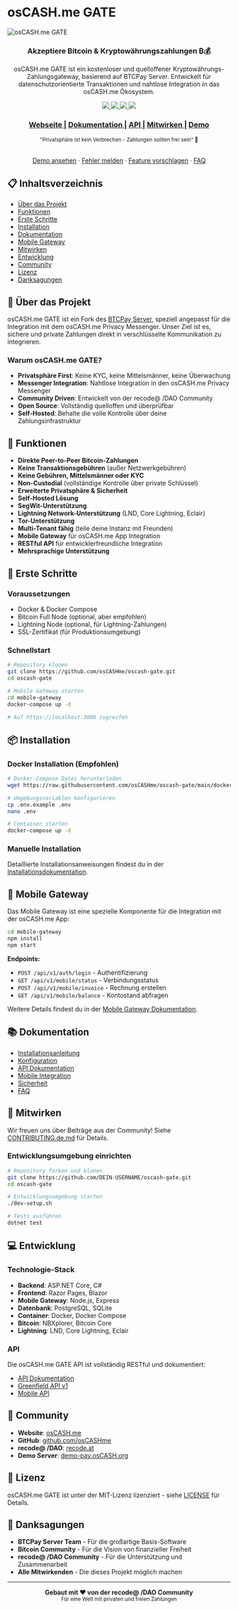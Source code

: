 # osCASH.me GATE

![osCASH.me GATE](BTCPayServer/wwwroot/img/btc_pay_BG_twitter.png)

<h3 align="center">
  Akzeptiere Bitcoin & Kryptowährungszahlungen ₿💰
</h3>
<p align="center">
  osCASH.me GATE ist ein kostenloser und quelloffener Kryptowährungs-Zahlungsgateway, basierend auf BTCPay Server. Entwickelt für datenschutzorientierte Transaktionen und nahtlose Integration in das osCASH.me Ökosystem.
</p>
<p align="center">
  <a href="https://github.com/osCASHme/oscash-gate">
    <img src="https://img.shields.io/github/v/release/osCASHme/oscash-gate"/>
  </a>
  <a href="https://github.com/osCASHme/oscash-gate/blob/master/LICENSE">
      <img src="https://img.shields.io/github/license/osCASHme/oscash-gate"/>
  </a>
  <a href="https://github.com/osCASHme/oscash-gate/issues">
    <img src="https://img.shields.io/badge/PRs-willkommen-brightgreen.svg"/>
  </a>
  <a href="https://recode.at">
    <img src="https://img.shields.io/badge/Community-recode@%20DAO-%23FF6B35"/>
  </a>
</p>

<div align="center">
  <h3>
    <a href="https://osCASH.me">
      Webseite
    </a>
    <span> | </span>
    <a href="./readme/README.de.md">
      Dokumentation
    </a>
    <span> | </span>
    <a href="./docs/API.de.md">
      API
    </a>
    <span> | </span>
    <a href="./CONTRIBUTING.de.md">
      Mitwirken
    </a>
    <span> | </span>
    <a href="https://demo-pay.osCASH.org">
      Demo
    </a>
  </h3>
</div>

<div align="center">
  <sub>"Privatsphäre ist kein Verbrechen - Zahlungen sollten frei sein" 💚
  </a>
</div>
<br/>

<p align="center">
  <a href="https://demo-pay.osCASH.org">Demo ansehen</a>
  ·
  <a href="https://github.com/osCASHme/oscash-gate/issues/new">Fehler melden</a>
  ·
  <a href="https://github.com/osCASHme/oscash-gate/discussions/new">Feature vorschlagen</a>
  ·
  <a href="./readme/FAQ.de.md">FAQ</a>
</p>

## 📋 Inhaltsverzeichnis

* [Über das Projekt](#-über-das-projekt)
* [Funktionen](#-funktionen)
* [Erste Schritte](#-erste-schritte)
* [Installation](#-installation)
* [Dokumentation](#-dokumentation)
* [Mobile Gateway](#-mobile-gateway)
* [Mitwirken](#-mitwirken)
* [Entwicklung](#-entwicklung)
* [Community](#-community)
* [Lizenz](#-lizenz)
* [Danksagungen](#-danksagungen)

## 🎯 Über das Projekt

osCASH.me GATE ist ein Fork des [BTCPay Server](https://github.com/btcpayserver/btcpayserver), speziell angepasst für die Integration mit dem osCASH.me Privacy Messenger. Unser Ziel ist es, sichere und private Zahlungen direkt in verschlüsselte Kommunikation zu integrieren.

### Warum osCASH.me GATE?

- **Privatsphäre First**: Keine KYC, keine Mittelsmänner, keine Überwachung
- **Messenger Integration**: Nahtlose Integration in den osCASH.me Privacy Messenger
- **Community Driven**: Entwickelt von der recode@ /DAO Community
- **Open Source**: Vollständig quelloffen und überprüfbar
- **Self-Hosted**: Behalte die volle Kontrolle über deine Zahlungsinfrastruktur

## 🎨 Funktionen

* **Direkte Peer-to-Peer Bitcoin-Zahlungen**
* **Keine Transaktionsgebühren** (außer Netzwerkgebühren)
* **Keine Gebühren, Mittelsmänner oder KYC**
* **Non-Custodial** (vollständige Kontrolle über private Schlüssel)
* **Erweiterte Privatsphäre & Sicherheit**
* **Self-Hosted Lösung**
* **SegWit-Unterstützung**
* **Lightning Network-Unterstützung** (LND, Core Lightning, Eclair)
* **Tor-Unterstützung**
* **Multi-Tenant fähig** (teile deine Instanz mit Freunden)
* **Mobile Gateway** für osCASH.me App Integration
* **RESTful API** für entwicklerfreundliche Integration
* **Mehrsprachige Unterstützung**

## 🚀 Erste Schritte

### Voraussetzungen

- Docker & Docker Compose
- Bitcoin Full Node (optional, aber empfohlen)
- Lightning Node (optional, für Lightning-Zahlungen)
- SSL-Zertifikat (für Produktionsumgebung)

### Schnellstart

```bash
# Repository klonen
git clone https://github.com/osCASHme/oscash-gate.git
cd oscash-gate

# Mobile Gateway starten
cd mobile-gateway
docker-compose up -d

# Auf https://localhost:3000 zugreifen
```

## 📦 Installation

### Docker Installation (Empfohlen)

```bash
# Docker-Compose Datei herunterladen
wget https://raw.githubusercontent.com/osCASHme/oscash-gate/main/docker-compose.yml

# Umgebungsvariablen konfigurieren
cp .env.example .env
nano .env

# Container starten
docker-compose up -d
```

### Manuelle Installation

Detaillierte Installationsanweisungen findest du in der [Installationsdokumentation](./readme/INSTALL.de.md).

## 📱 Mobile Gateway

Das Mobile Gateway ist eine spezielle Komponente für die Integration mit der osCASH.me App:

```bash
cd mobile-gateway
npm install
npm start
```

**Endpoints:**
- `POST /api/v1/auth/login` - Authentifizierung
- `GET /api/v1/mobile/status` - Verbindungsstatus
- `POST /api/v1/mobile/invoice` - Rechnung erstellen
- `GET /api/v1/mobile/balance` - Kontostand abfragen

Weitere Details findest du in der [Mobile Gateway Dokumentation](./mobile-gateway/README.de.md).

## 📚 Dokumentation

- [Installationsanleitung](./readme/INSTALL.de.md)
- [Konfiguration](./readme/CONFIG.de.md)
- [API Dokumentation](./docs/API.de.md)
- [Mobile Integration](./mobile-gateway/README.de.md)
- [Sicherheit](./SECURITY.de.md)
- [FAQ](./readme/FAQ.de.md)

## 🤝 Mitwirken

Wir freuen uns über Beiträge aus der Community! Siehe [CONTRIBUTING.de.md](./CONTRIBUTING.de.md) für Details.

### Entwicklungsumgebung einrichten

```bash
# Repository forken und klonen
git clone https://github.com/DEIN-USERNAME/oscash-gate.git
cd oscash-gate

# Entwicklungsumgebung starten
./dev-setup.sh

# Tests ausführen
dotnet test
```

## 💻 Entwicklung

### Technologie-Stack

- **Backend**: ASP.NET Core, C#
- **Frontend**: Razor Pages, Blazor
- **Mobile Gateway**: Node.js, Express
- **Datenbank**: PostgreSQL, SQLite
- **Container**: Docker, Docker Compose
- **Bitcoin**: NBXplorer, Bitcoin Core
- **Lightning**: LND, Core Lightning, Eclair

### API

Die osCASH.me GATE API ist vollständig RESTful und dokumentiert:

- [API Dokumentation](./docs/API.de.md)
- [Greenfield API v1](./docs/greenfield-api.de.md)
- [Mobile API](./mobile-gateway/API.de.md)

## 👥 Community

- **Website**: [osCASH.me](https://osCASH.me)
- **GitHub**: [github.com/osCASHme](https://github.com/osCASHme)
- **recode@ /DAO**: [recode.at](https://recode.at)
- **Demo Server**: [demo-pay.osCASH.org](https://demo-pay.osCASH.org)

## 📄 Lizenz

osCASH.me GATE ist unter der MIT-Lizenz lizenziert - siehe [LICENSE](LICENSE) für Details.

## 🙏 Danksagungen

- **BTCPay Server Team** - Für die großartige Basis-Software
- **Bitcoin Community** - Für die Vision von finanzieller Freiheit
- **recode@ /DAO Community** - Für die Unterstützung und Zusammenarbeit
- **Alle Mitwirkenden** - Die dieses Projekt möglich machen

---

<div align="center">
  <strong>Gebaut mit ❤️ von der recode@ /DAO Community</strong>
  <br>
  <sub>Für eine Welt mit privaten und freien Zahlungen</sub>
</div>